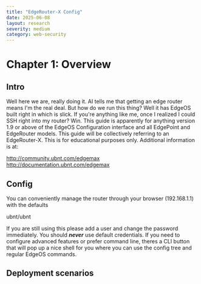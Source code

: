```yaml
---
title: "EdgeRouter-X Config"
date: 2025-06-08
layout: research
severity: medium
category: web-security
---
```


# Chapter 1: Overview
## Intro

Well here we are, really doing it. AI tells me that getting an edge router means I'm the real deal. But how do we
run this thing? Well it has EdgeOS built right in which is slick. If you're anything like me, once I realized I could 
SSH right into my router? Win. This guide is apparently for anything version 1.9 or above of the EdgeOS Configuration
interface and all EdgePoint and EdgeRouter models. This guide will be collectively referring to an EdgeRouter-X.
This is for educational purposes only.
Additional information is at:

http://community.ubnt.com/edgemax
http://documentation.ubnt.com/edgemax


## Config
You can conveniently manage the router through your browser (192.168.1.1) with the defaults

ubnt/ubnt

If you are still using this please add a user and change the password immediately. You should ***never*** use 
default credentials. If you need to configure advanced features or prefer command line, theres a CLI button that
will pop up a nice shell for you where you can use the config tree and regular EdgeOS commands.


## Deployment scenarios
